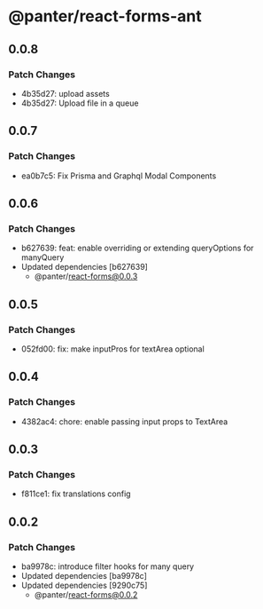 # @panter/react-forms-ant

## 0.0.8

### Patch Changes

- 4b35d27: upload assets
- 4b35d27: Upload file in a queue

## 0.0.7

### Patch Changes

- ea0b7c5: Fix Prisma and Graphql Modal Components

## 0.0.6

### Patch Changes

- b627639: feat: enable overriding or extending queryOptions for manyQuery
- Updated dependencies [b627639]
  - @panter/react-forms@0.0.3

## 0.0.5

### Patch Changes

- 052fd00: fix: make inputPros for textArea optional

## 0.0.4

### Patch Changes

- 4382ac4: chore: enable passing input props to TextArea

## 0.0.3

### Patch Changes

- f811ce1: fix translations config

## 0.0.2

### Patch Changes

- ba9978c: introduce filter hooks for many query
- Updated dependencies [ba9978c]
- Updated dependencies [9290c75]
  - @panter/react-forms@0.0.2
